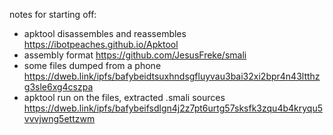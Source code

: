 notes for starting off:

- apktool disassembles and reassembles https://ibotpeaches.github.io/Apktool
- assembly format https://github.com/JesusFreke/smali
- some files dumped from a phone https://dweb.link/ipfs/bafybeidtsuxhndsgfluyvau3bai32xi2bpr4n43ltthzg3sle6xg4cszpa
- apktool run on the files, extracted .smali sources https://dweb.link/ipfs/bafybeifsdlgn4j2z7pt6urtg57sksfk3zqu4b4kryqu5vvvjwng5ettzwm
